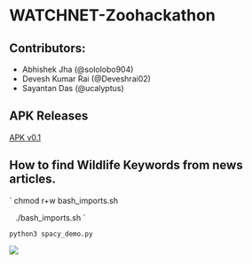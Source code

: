 # WATCHNET-Zoohackathon

## Contributors:
- Abhishek Jha (@sololobo904)
- Devesh Kumar Rai (@Deveshrai02)
- Sayantan Das (@ucalyptus)

## APK Releases
[APK v0.1](https://github.com/ucalyptus/WATCHNET-Zoohackathon/wiki/)


## How to find Wildlife Keywords from news articles.

`
chmod r+w bash_imports.sh

`
`
./bash_imports.sh
`

`
python3 spacy_demo.py
`


![](http://ucalyptus.github.io/WATCHNET-Zoohackathon/1.png)
